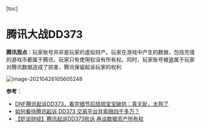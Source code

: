 [toc]

# 腾讯大战DD373

**腾讯观点**：玩家账号并非是玩家的虚拟财产。玩家在游戏中产生的数据，包括充值的游戏币都属于腾讯，玩家只有使用权没有所有权。同时，玩家账号被盗属于玩家对腾讯数据造成了损害，腾讯保留起诉玩家的权利

![image-20210426105605248](/home/qiubing/.config/Typora/typora-user-images/image-20210426105605248.png)

**参考**：

- [DNF腾讯起诉DD373，看完细节后旭旭宝宝破防：真无耻，太狗了](https://baijiahao.baidu.com/s?id=1697359070833823361&wfr=spider&for=pc)
- [如何看待腾讯起诉 DD373 交易平台并索赔四千多万？](https://www.zhihu.com/question/453578487/answer/1825605339)
- [【虾谈财经】腾讯起诉DD373败诉 再谈数据资产所有权](https://baijiahao.baidu.com/s?id=1698015110665525242&wfr=spider&for=pc)

